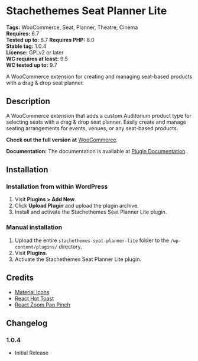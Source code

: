 # Stachethemes Seat Planner Lite

**Tags:** WooCommerce, Seat, Planner, Theatre, Cinema  
**Requires:** 6.7  
**Tested up to:** 6.7
**Requires PHP:** 8.0  
**Stable tag:** 1.0.4  
**License:** GPLv2 or later  
**WC requires at least:** 9.5  
**WC tested up to:** 9.7  

A WooCommerce extension for creating and managing seat-based products with a drag & drop seat planner.

## Description

A WooCommerce extension that adds a custom Auditorium product type for selecting seats with a drag & drop seat planner. 
Easily create and manage seating arrangements for events, venues, or any seat-based products.

**Check out the full version at** [WooCommerce](https://woocommerce.com/products/stachethemes-seat-planner/).

**Documentation:** The documentation is available at [Plugin Documentation](https://woocommerce.com/document/stachethemes-seat-planner/).

## Installation

### Installation from within WordPress

1. Visit **Plugins > Add New**.
2. Click **Upload Plugin** and upload the plugin archive.
3. Install and activate the Stachethemes Seat Planner Lite plugin.

### Manual installation

1. Upload the entire `stachethemes-seat-planner-lite` folder to the `/wp-content/plugins/` directory.
2. Visit **Plugins**.
3. Activate the Stachethemes Seat Planner Lite plugin.

## Credits

- [Material Icons](https://mui.com/material-ui/material-icons/)
- [React Hot Toast](https://react-hot-toast.com/)
- [React Zoom Pan Pinch](https://www.npmjs.com/package/react-zoom-pan-pinch)

## Changelog

### 1.0.4

- Initial Release
